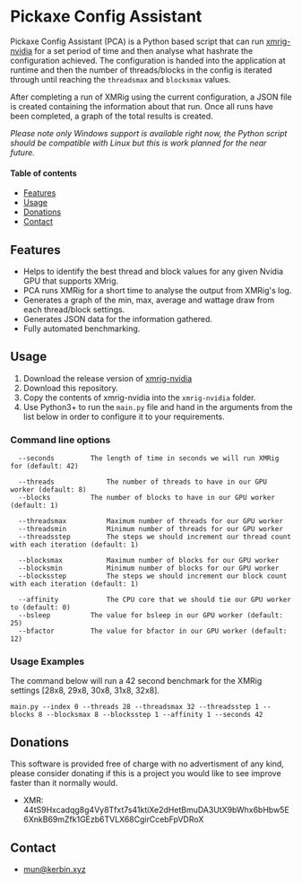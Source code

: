 # Pickaxe Config Assistant
Pickaxe Config Assistant (PCA) is a Python based script that can run [xmrig-nvidia](https://github.com/xmrig/xmrig-nvidia) for a set period of time and then analyse what hashrate the configuration achieved. The configuration is handed into the application at runtime and then the number of threads/blocks in the config is iterated through until reaching the `threadsmax` and `blocksmax` values.

After completing a run of XMRig using the current configuration, a JSON file is created containing the information about that run. Once all runs have been completed, a graph of the total results is created.

_Please note only Windows support is available right now, the Python script should be compatible with Linux but this is work planned for the near future._


#### Table of contents
* [Features](#features)
* [Usage](#usage)
* [Donations](#donations)
* [Contact](#contact)


## Features
* Helps to identify the best thread and block values for any given Nvidia GPU that supports XMrig.
* PCA runs XMRig for a short time to analyse the output from XMRig's log.
* Generates a graph of the min, max, average and wattage draw from each thread/block settings.
* Generates JSON data for the information gathered.
* Fully automated benchmarking.


## Usage
1. Download the release version of [xmrig-nvidia](https://github.com/xmrig/xmrig-nvidia/releases)
2. Download this repository.
3. Copy the contents of xmrig-nvidia into the `xmrig-nvidia` folder.
4. Use Python3+ to run the `main.py` file and hand in the arguments from the list below in order to configure it to your requirements.

### Command line options
```
  --seconds			The length of time in seconds we will run XMRig for (default: 42)

  --threads 			The number of threads to have in our GPU worker (default: 8)
  --blocks			The number of blocks to have in our GPU worker (default: 1)

  --threadsmax			Maximum number of threads for our GPU worker
  --threadsmin			Minimum number of threads for our GPU worker
  --threadsstep			The steps we should increment our thread count with each iteration (default: 1)

  --blocksmax			Maximum number of blocks for our GPU worker
  --blocksmin			Minimum number of blocks for our GPU worker
  --blocksstep			The steps we should increment our block count with each iteration (default: 1)

  --affinity			The CPU core that we should tie our GPU worker to (default: 0)
  --bsleep			The value for bsleep in our GPU worker (default: 25)
  --bfactor			The value for bfactor in our GPU worker (default: 12)
```

### Usage Examples
The command below will run a 42 second benchmark for the XMRig settings [28x8, 29x8, 30x8, 31x8, 32x8].
```
main.py --index 0 --threads 28 --threadsmax 32 --threadsstep 1 --blocks 8 --blocksmax 8 --blocksstep 1 --affinity 1 --seconds 42 
```


## Donations
This software is provided free of charge with no advertisment of any kind, please consider donating if this is a project you would like to see improve faster than it normally would.
* XMR: 44tS9Hxcadqg8g4Vy8Tfxt7s41ktiXe2dHetBmuDA3UtX9bWhx6bHbw5E6XnkB69mZfk1GEzb6TVLX68CgirCcebFpVDRoX


## Contact
* mun@kerbin.xyz